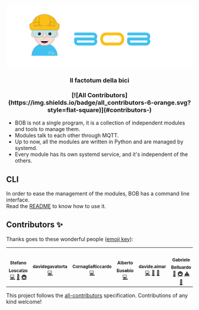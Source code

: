 ![BOB](img/banner.png)

<h3 align="center">
Il factotum della bici

<br>
<br>
<!-- ALL-CONTRIBUTORS-BADGE:START - Do not remove or modify this section -->
[![All Contributors](https://img.shields.io/badge/all_contributors-6-orange.svg?style=flat-square)](#contributors-)
<!-- ALL-CONTRIBUTORS-BADGE:END -->
</h3>

- BOB is not a single program, it is a collection of independent modules and tools to manage them.
- Modules talk to each other through MQTT.
- Up to now, all the modules are written in Python and are managed by systemd.
- Every module has its own systemd service, and it's independent of the others.

## CLI

In order to ease the management of the modules, BOB has a command line interface.\
Read the [README](bobcli/README.md) to know how to use it.

## Contributors ✨

Thanks goes to these wonderful people ([emoji key](https://allcontributors.org/docs/en/emoji-key)):

<!-- ALL-CONTRIBUTORS-LIST:START - Do not remove or modify this section -->
<!-- prettier-ignore-start -->
<!-- markdownlint-disable -->
<table>
  <tr>
    <td align="center"><a href="https://github.com/stelosca96"><img src="https://avatars.githubusercontent.com/u/44433696?v=4?s=100" width="100px;" alt=""/><br /><sub><b>Stefano Loscalzo</b></sub></a><br /><a href="https://github.com/policumbent/bob/commits?author=stelosca96" title="Code">💻</a> <a href="#ideas-stelosca96" title="Ideas, Planning, & Feedback">🤔</a> <a href="#infra-stelosca96" title="Infrastructure (Hosting, Build-Tools, etc)">🚇</a></td>
    <td align="center"><a href="https://github.com/davidegavatorta"><img src="https://avatars.githubusercontent.com/u/45601520?v=4?s=100" width="100px;" alt=""/><br /><sub><b>davidegavatorta</b></sub></a><br /><a href="https://github.com/policumbent/bob/commits?author=davidegavatorta" title="Code">💻</a></td>
    <td align="center"><a href="https://github.com/CornagliaRiccardo"><img src="https://avatars.githubusercontent.com/u/81438517?v=4?s=100" width="100px;" alt=""/><br /><sub><b>CornagliaRiccardo</b></sub></a><br /><a href="https://github.com/policumbent/bob/commits?author=CornagliaRiccardo" title="Code">💻</a></td>
    <td align="center"><a href="https://github.com/AlbertoEusebio"><img src="https://avatars.githubusercontent.com/u/72319445?v=4?s=100" width="100px;" alt=""/><br /><sub><b>Alberto Eusebio</b></sub></a><br /><a href="https://github.com/policumbent/bob/commits?author=AlbertoEusebio" title="Code">💻</a></td>
    <td align="center"><a href="http://www.davideaimar.com"><img src="https://avatars.githubusercontent.com/u/17318562?v=4?s=100" width="100px;" alt=""/><br /><sub><b>davide.aimar</b></sub></a><br /><a href="https://github.com/policumbent/bob/commits?author=davideaimar" title="Code">💻</a> <a href="#maintenance-davideaimar" title="Maintenance">🚧</a> <a href="#ideas-davideaimar" title="Ideas, Planning, & Feedback">🤔</a></td>
    <td align="center"><a href="http://gabelluardo.github.io"><img src="https://avatars.githubusercontent.com/u/42920247?v=4?s=100" width="100px;" alt=""/><br /><sub><b>Gabriele Belluardo</b></sub></a><br /><a href="#design-gabelluardo" title="Design">🎨</a> <a href="#infra-gabelluardo" title="Infrastructure (Hosting, Build-Tools, etc)">🚇</a> <a href="https://github.com/policumbent/bob/commits?author=gabelluardo" title="Tests">⚠️</a> <a href="https://github.com/policumbent/bob/commits?author=gabelluardo" title="Documentation">📖</a></td>
  </tr>
</table>

<!-- markdownlint-restore -->
<!-- prettier-ignore-end -->

<!-- ALL-CONTRIBUTORS-LIST:END -->

This project follows the [all-contributors](https://github.com/all-contributors/all-contributors) specification. Contributions of any kind welcome!
